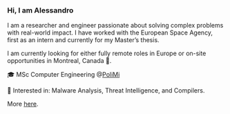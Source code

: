 ### Hi, I am Alessandro

I am a researcher and engineer passionate about solving complex problems with real-world impact. I have worked with the European Space Agency, first as an intern and currently for my Master’s thesis.

I am currently looking for either fully remote roles in Europe or on-site opportunities in Montreal, Canada 🍁.

🎓 MSc Computer Engineering @[PoliMi](https://www.polimi.it/en)

🔎 Interested in: Malware Analysis, Threat Intelligence, and Compilers.

More [here](https://aleloprete.it/).
